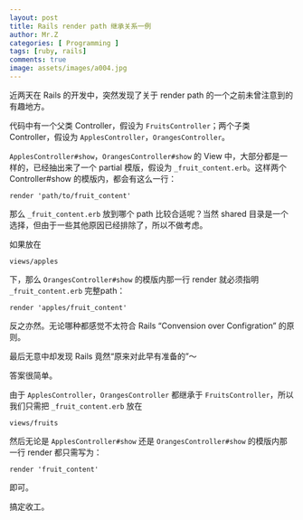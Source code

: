 ```yaml
---
layout: post
title: Rails render path 继承关系一例
author: Mr.Z
categories: [ Programming ]
tags: [ruby, rails]
comments: true
image: assets/images/a004.jpg
---
```


近两天在 Rails 的开发中，突然发现了关于 render path 的一个之前未曾注意到的有趣地方。

代码中有一个父类 Controller，假设为 `FruitsController`；两个子类 Controller，假设为 `ApplesController`，`OrangesController`。

`ApplesController#show`，`OrangesController#show` 的 View 中，大部分都是一样的，已经抽出来了一个 partial 模版，假设为 `_fruit_content.erb`。这样两个 Controller#show 的模版内，都会有这么一行：

```
render 'path/to/fruit_content'
```

那么 `_fruit_content.erb` 放到哪个 path 比较合适呢？当然 shared 目录是一个选择，但由于一些其他原因已经排除了，所以不做考虑。

如果放在

```
views/apples
```

下，那么 `OrangesController#show` 的模版内那一行 render 就必须指明 `_fruit_content.erb` 完整path：

```
render 'apples/fruit_content'
```

反之亦然。无论哪种都感觉不太符合 Rails “Convension over Configration” 的原则。

最后无意中却发现 Rails 竟然“原来对此早有准备的”～

答案很简单。

由于 `ApplesController`，`OrangesController` 都继承于 `FruitsController`，所以我们只需把 `_fruit_content.erb` 放在

```
views/fruits
```

然后无论是 `ApplesController#show` 还是 `OrangesController#show` 的模版内那一行 render 都只需写为：

```
render 'fruit_content'
```

即可。

搞定收工。

